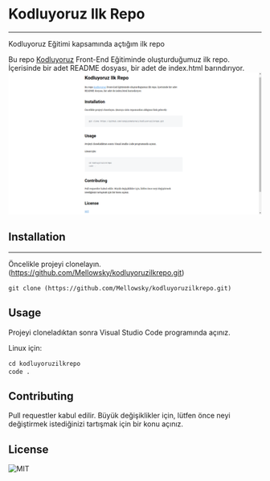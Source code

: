 # Kodluyoruz Ilk Repo
--------------------------------------------------------------------------------------------------------------------------------------
Kodluyoruz Eğitimi kapsamında açtığım ilk repo

Bu repo [Kodluyoruz](https://kodluyoruz.org/tr/kodluyoruz/) Front-End Eğitiminde oluşturduğumuz ilk repo. İçerisinde bir adet README dosyası, bir adet de index.html barındırıyor.
![Kodluyoruz Ilk Repo Resim](https://raw.githubusercontent.com/Kodluyoruz/taskforce/main/git/odev1/figures/markdown.png)

## Installation
--------------------------------------------------------------------------------------------------------------------------------------
Öncelikle projeyi clonelayın. (https://github.com/Mellowsky/kodluyoruzilkrepo.git)

```
git clone (https://github.com/Mellowsky/kodluyoruzilkrepo.git)
```
## Usage
 
Projeyi cloneladıktan sonra Visual Studio Code programında açınız.

Linux için:
```
cd kodluyoruzilkrepo
code .
```
## Contributing

Pull requestler kabul edilir. Büyük değişiklikler için, lütfen önce neyi değiştirmek istediğinizi tartışmak için bir konu açınız.
## License
 ![MIT](https://choosealicense.com/licenses/mit/)



